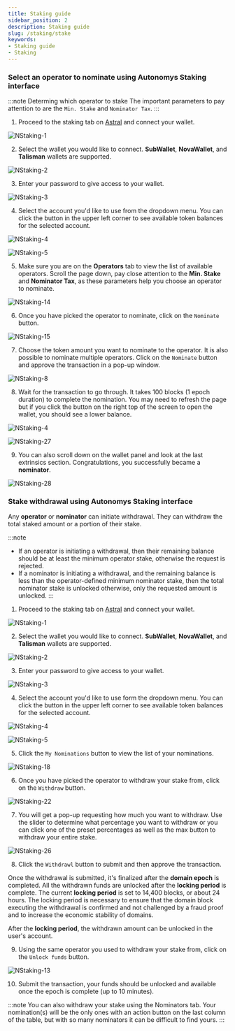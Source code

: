 ```yaml
---
title: Staking guide
sidebar_position: 2
description: Staking guide
slug: /staking/stake
keywords:
- Staking guide
- Staking
---
```


### Select an operator to nominate using Autonomys Staking interface

:::note Determing which operator to stake
The important parameters to pay attention to are the `Min. Stake` and `Nominator Tax`.
:::

1. Proceed to the staking tab on [Astral](https://astral.autonomys.xyz) and connect your wallet.

![NStaking-1](/img/doc-imgs/operators-staking/NStaking-1.png)

2. Select the wallet you would like to connect. **SubWallet**, **NovaWallet**, and **Talisman** wallets are supported.

![NStaking-2](/img/doc-imgs/operators-staking/NStaking-2.png)

3. Enter your password to give access to your wallet.

![NStaking-3](/img/doc-imgs/operators-staking/NStaking-3.png)

4. Select the account you'd like to use from the dropdown menu. You can click the button in the upper left corner to see available token balances for the selected account. 

![NStaking-4](/img/doc-imgs/operators-staking/NStaking-4.png)

![NStaking-5](/img/doc-imgs/operators-staking/NStaking-5.png)

5. Make sure you are on the **Operators** tab to view the list of available operators. Scroll the page down, pay close attention to the **Min. Stake** and **Nominator Tax**, as these parameters help you choose an operator to nominate. 

![NStaking-14](/img/doc-imgs/operators-staking/NStaking-14.png)

6. Once you have picked the operator to nominate, click on the `Nominate` button.

![NStaking-15](/img/doc-imgs/operators-staking/NStaking-15.png)

7. Choose the token amount you want to nominate to the operator. It is also possible to nominate multiple operators. Click on the `Nominate` button and approve the transaction in a pop-up window. 

![NStaking-8](/img/doc-imgs/operators-staking/NStaking-8.png)

8. Wait for the transaction to go through. It takes 100 blocks (1 epoch duration) to complete the nomination. You may need to refresh the page but if you click the button on the right top of the screen to open the wallet, you should see a lower balance.

![NStaking-4](/img/doc-imgs/operators-staking/NStaking-4.png)

![NStaking-27](/img/doc-imgs/operators-staking/NStaking-27.png)

9. You can also scroll down on the wallet panel and look at the last extrinsics section. Congratulations, you successfully became a **nominator**.

![NStaking-28](/img/doc-imgs/operators-staking/NStaking-28.png)


### Stake withdrawal using Autonomys Staking interface

Any **operator** or **nominator** can initiate withdrawal. They can withdraw the total staked amount or a portion of their stake.

:::note
- If an operator is initiating a withdrawal, then their remaining balance should be at least the minimum operator stake, otherwise the request is rejected.
- If a nominator is initiating a withdrawal, and the remaining balance is less than the operator-defined minimum nominator stake, then the total nominator stake is unlocked otherwise, only the requested amount is unlocked.
:::

1. Proceed to the staking tab on [Astral](https://astral.autonomys.xyz) and connect your wallet.

![NStaking-1](/img/doc-imgs/operators-staking/NStaking-1.png)

2. Select the wallet you would like to connect. **SubWallet**, **NovaWallet**, and **Talisman** wallets are supported.

![NStaking-2](/img/doc-imgs/operators-staking/NStaking-2.png)

3. Enter your password to give access to your wallet.

![NStaking-3](/img/doc-imgs/operators-staking/NStaking-3.png)

4. Select the account you'd like to use form the dropdown menu. You can click the button in the upper left corner to see available token balances for the selected account. 

![NStaking-4](/img/doc-imgs/operators-staking/NStaking-4.png)

![NStaking-5](/img/doc-imgs/operators-staking/NStaking-5.png)

5. Click the `My Nominations` button to view the list of your nominations.

![NStaking-18](/img/doc-imgs/operators-staking/NStaking-18.png)

6. Once you have picked the operator to withdraw your stake from, click on the `Withdraw` button.

![NStaking-22](/img/doc-imgs/operators-staking/NStaking-22.png)

7. You will get a pop-up requesting how much you want to withdraw. Use the slider to determine what percentage you want to withdraw or you can click one of the preset percentages as well as the max button to withdraw your entire stake.  

![NStaking-26](/img/doc-imgs/operators-staking/NStaking-26.png)

8. Click the `Withdrawl` button to submit and then approve the transaction.

Once the withdrawal is submitted, it's finalized after the **domain epoch** is completed. All the withdrawn funds are unlocked after the **locking period** is complete. The current **locking period** is set to 14,400 blocks, or about 24 hours. The locking period is necessary to ensure that the domain block executing the withdrawal is confirmed and not challenged by a fraud proof and to increase the economic stability of domains.

After the **locking period**, the withdrawn amount can be unlocked in the user's account.

9. Using the same operator you used to withdraw your stake from, click on the `Unlock funds` button.

![NStaking-13](/img/doc-imgs/operators-staking/NStaking-13.png)

10. Submit the transaction, your funds should be unlocked and available once the epoch is complete (up to 10 minutes).

:::note
You can also withdraw your stake using the Nominators tab. Your nomination(s) will be the only ones with an action button on the last column of the table, but with so many nominators it can be difficult to find yours.
:::
